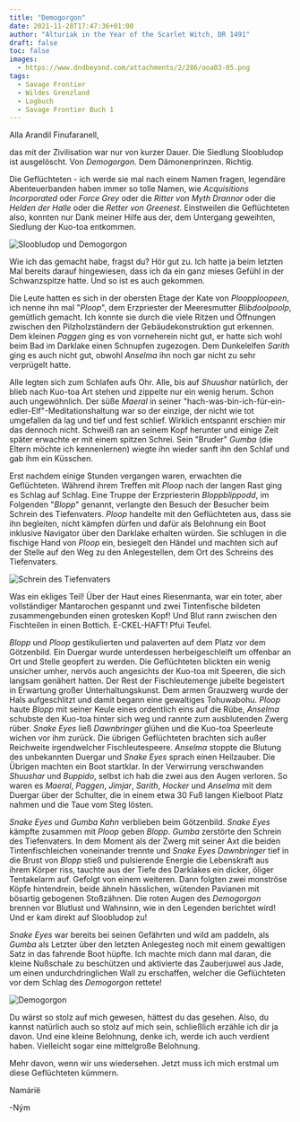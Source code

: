 ```yaml
---
title: "Demogorgon"
date: 2021-11-28T17:47:36+01:00
author: "Alturiak in the Year of the Scarlet Witch, DR 1491"
draft: false
toc: false
images:
  - https://www.dndbeyond.com/attachments/2/286/ooa03-05.png
tags: 
  - Savage Frontier
  - Wildes Grenzland
  - Logbuch
  - Savage Frontier Buch 1
---
```


Alla Arandil Finufaranell,

das mit der Zivilisation war nur von kurzer Dauer. Die Siedlung Sloobludop ist ausgelöscht. Von _Demogorgon_. Dem Dämonenprinzen. Richtig.

Die Geflüchteten - ich werde sie mal nach einem Namen fragen, legendäre Abenteuerbanden haben immer so tolle Namen, wie _Acquisitions Incorporated_ oder _Force Grey_ oder die _Ritter von Myth Drannor_ oder die _Helden der Halle_ oder die _Retter von Greenest_. Einstweilen die Geflüchteten also, konnten nur Dank meiner Hilfe aus der, dem Untergang geweihten, Siedlung der Kuo-toa entkommen.

![Sloobludop und Demogorgon](https://i.imgur.com/4yA0I1S.jpg)

Wie ich das gemacht habe, fragst du? Hör gut zu. Ich hatte ja beim letzten Mal bereits darauf hingewiesen, dass ich da ein ganz mieses Gefühl in der Schwanzspitze hatte. Und so ist es auch gekommen.

Die Leute hatten es sich in der obersten Etage der Kate von _Ploopploopeen_, ich nenne ihn mal "_Ploop_", dem Erzpriester der Meeresmutter _Blibdoolpoolp_, gemütlich gemacht. Ich konnte sie durch die viele Ritzen und Öffnungen zwischen den Pilzholzständern der Gebäudekonstruktion gut erkennen. Dem kleinen _Paggen_ ging es von vorneherein nicht gut, er hatte sich wohl beim Bad im Darklake einen Schnupfen zugezogen. Dem Dunkelelfen _Sarith_ ging es auch nicht gut, obwohl _Anselma_ ihn noch gar nicht zu sehr verprügelt hatte.

Alle legten sich zum Schlafen aufs Ohr. Alle, bis auf _Shuushar_ natürlich, der blieb nach Kuo-toa Art stehen und zippelte nur ein wenig herum. Schon auch ungewöhnlich. Der süße _Maeral_ in seiner "hach-was-bin-ich-für-ein-edler-Elf"-Meditationshaltung war so der einzige, der nicht wie tot umgefallen da lag und tief und fest schlief. Wirklich entspannt erschien mir das dennoch nicht. Schweiß ran an seinem Kopf herunter und einige Zeit später erwachte er mit einem spitzen Schrei. Sein "Bruder" _Gumba_ (die Eltern möchte ich kennenlernen) wiegte ihn wieder sanft ihn den Schlaf und gab ihm ein Küsschen.

Erst nachdem einige Stunden vergangen waren, erwachten die Geflüchteten. Während ihrem Treffen mit _Ploop_ nach der langen Rast ging es Schlag auf Schlag. Eine Truppe der Erzpriesterin _Bloppblippodd_, im Folgenden "_Blopp_" genannt, verlangte den Besuch der Besucher beim Schrein des Tiefenvaters. _Ploop_ handelte mit den Geflüchteten aus, dass sie ihn begleiten, nicht kämpfen dürfen und dafür als Belohnung ein Boot inklusive Navigator über den Darklake erhalten würden. Sie schlugen in die fischige Hand von _Ploop_ ein, besiegelt den Händel und machten sich auf der Stelle auf den Weg zu den Anlegestellen, dem Ort des Schreins des Tiefenvaters.

![Schrein des Tiefenvaters](https://i.imgur.com/q1sj1zb.png)

Was ein ekliges Teil! Über der Haut eines Riesenmanta, war ein toter, aber vollständiger Mantarochen gespannt und zwei Tintenfische bildeten zusammengebunden einen grotesken Kopf! Und Blut rann zwischen den Fischteilen in einen Bottich. E-CKEL-HAFT! Pfui Teufel.

_Blopp_ und _Ploop_ gestikulierten und palaverten auf dem Platz vor dem Götzenbild. Ein Duergar wurde unterdessen herbeigeschleift um offenbar an Ort und Stelle geopfert zu werden. Die Geflüchteten blickten ein wenig unsicher umher, nervös auch angesichts der Kuo-toa mit Speeren, die sich langsam genähert hatten. Der Rest der Fischleutemenge jubelte begeistert in Erwartung großer Unterhaltungskunst. Dem armen Grauzwerg wurde der Hals aufgeschlitzt und damit begann eine gewaltiges Tohuwabohu. _Ploop_ haute _Blopp_ mit seiner Keule eines ordentlich eins auf die Rübe, _Anselma_ schubste den Kuo-toa hinter sich weg und rannte zum ausblutenden Zwerg rüber. _Snake Eyes_ ließ _Dawnbringer_ glühen und die Kuo-toa Speerleute wichen vor ihm zurück. Die übrigen Geflüchteten brachten sich außer Reichweite irgendwelcher Fischleutespeere. _Anselma_ stoppte die Blutung des unbekannten Duergar und _Snake Eyes_ sprach einen Heilzauber. Die Übrigen machten ein Boot startklar. In der Verwirrung verschwanden _Shuushar_ und _Buppido_, selbst ich hab die zwei aus den Augen verloren. So waren es _Maeral_, _Paggen_, _Jimjar_, _Sarith_, _Hocker_ und _Anselma_ mit dem Duergar über der Schulter, die in einem etwa 30 Fuß langen Kielboot Platz nahmen und die Taue vom Steg lösten.

_Snake Eyes_ und _Gumba Kahn_ verblieben beim Götzenbild. _Snake Eyes_ kämpfte zusammen mit _Ploop_ geben _Blopp_. _Gumba_ zerstörte den Schrein des Tiefenvaters. In dem Moment als der Zwerg mit seiner Axt die beiden Tintenfischleichen voneinander trennte und _Snake Eyes Dawnbringer_ tief in die Brust von _Blopp_ stieß und pulsierende Energie die Lebenskraft aus ihrem Körper riss, tauchte aus der Tiefe des Darklakes ein dicker, öliger Tentakelarm auf. Gefolgt von einem weiteren. Dann folgten zwei monströse Köpfe hintendrein, beide ähneln hässlichen, wütenden Pavianen mit bösartig gebogenen Stoßzähnen. Die roten Augen des _Demogorgon_ brennen vor Blutlust und Wahnsinn, wie in den Legenden berichtet wird! Und er kam direkt auf Sloobludop zu!

_Snake Eyes_ war bereits bei seinen Gefährten und wild am paddeln, als _Gumba_ als Letzter über den letzten Anlegesteg noch mit einem gewaltigen Satz in das fahrende Boot hüpfte. Ich machte mich dann mal daran, die kleine Nußschale zu beschützen und aktivierte das Zauberjuwel aus Jade, um einen undurchdringlichen Wall zu erschaffen, welcher die Geflüchteten vor dem Schlag des _Demogorgon_ rettete!

![Demogorgon](https://i.imgur.com/hQeQLIE.png)

Du wärst so stolz auf mich gewesen, hättest du das gesehen. Also, du kannst natürlich auch so stolz auf mich sein, schließlich erzähle ich dir ja davon. Und eine kleine Belohnung, denke ich, werde ich auch verdient haben. Vielleicht sogar eine mittelgroße Belohnung.

Mehr davon, wenn wir uns wiedersehen. Jetzt muss ich mich erstmal um diese Geflüchteten kümmern.

Namárië

-Ným
